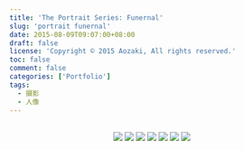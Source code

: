 ```yaml
---
title: 'The Portrait Series: Funernal'
slug: 'portrait funernal'
date: 2015-08-09T09:07:00+08:00
draft: false
license: 'Copyright © 2015 Aozaki, All rights reserved.'
toc: false
comment: false
categories: ['Portfolio']
tags:
  - 摄影
  - 人像
---
```


<br>
<div align="center">
    <img src="https://img.aozaki.cc/portfolio/20150809_0001.jpg">
    <img src="https://img.aozaki.cc/portfolio/20150809_0002.jpg">
    <img src="https://img.aozaki.cc/portfolio/20150809_0003.jpg">
    <img src="https://img.aozaki.cc/portfolio/20150809_0004.jpg">
    <img src="https://img.aozaki.cc/portfolio/20150809_0005.jpg">
    <img src="https://img.aozaki.cc/portfolio/20150809_0006.jpg">
    <img src="https://img.aozaki.cc/portfolio/20150809_0008.jpg">
</div>

<!--
    Nikon D800
    Nikon AF-S NIKKOR 28mm f/1.8G
    Nikon AF-S NIKKOR 85mm f/1.8G
-->
